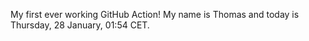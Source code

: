 My first ever working GitHub Action!
My name is Thomas and today is Thursday, 28 January, 01:54 CET. 
